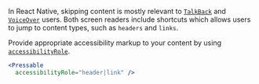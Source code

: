 In React Native, skipping content is mostly relevant to [`TalkBack`](https://appt.org/en/docs/android/features/talkback) and [`VoiceOver`](https://appt.org/en/docs/ios/features/voiceover) users. Both screen readers include shortcuts which allows users to jump to content types, such as `headers` and `links`.

Provide appropriate accessibility markup to your content by using [`accessibilityRole`](https://reactnative.dev/docs/accessibility#accessibilityrole).

```jsx
<Pressable 
  accessibilityRole="header|link" />
```
